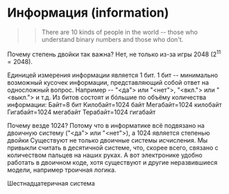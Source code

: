 # Информация (information)

> > There are 10 kinds of people in the world -- those who understand binary numbers and those who don't.

Почему степень двойки так важна? Нет, не только из-за игры 2048 ($2^{11}=2048$).

Единицей измерения информации является 1 бит. 1 бит -- минимально возможный кусочек информации, представляющий собой ответ на односложный вопрос. Например -- "<да"> или "<нет">, "<вкл."> или "<выкл."> и т.д.
Из битов состоят и бóльшие по объёму количества информации:
Байт=8 бит
Килобайт=1024 байт
Мегабайт=1024 килобайт
Гигабайт=1024 мегабайт
Терабайт=1024 гигабайт

Почему везде 1024? Потому что в информатике всё подвязано на двоичную систему ("<да"> или "<нет">), а 1024 является степенью двойки
Существуют не только двоичные системы исчисления. Мы привыкли считать в десятичной системе, что, скорее всего, связано с количеством пальцев на наших руках. А вот электронике удобно работать в двоичном коде, хотя существуют и другие неразвившиеся модели, например троичная логика.

Шестнадцатеричная система
